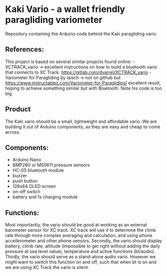 # Kaki Vario - a wallet friendly paragliding variometer
Repository containing the Arduino code behind the Kaki paragliding vario.

## References:
This project is based on several similar projects found online:
    -  XCTRACK_vario -> excellent instructions on how to build a bluetooth vario that connects to XC Track. https://gitlab.com/dvarrel/XCTRACK_vario 
    -  Variometer for Paragliding by laisch -> not on github but https://www.instructables.com/Variometer-for-Paragliding/ excellent result, hoping to achieve something similar but with Bluetooth. Note his code is too big

## Product
The Kaki vario should be a small, lightweight and affordable vario. We are building it out of Arduino components, as they are easy and cheap to come across.

## Components:
- Arduino Nano
- BMP280 or MS5611 pressure sensors
- HC-05 bluetooth module
- buzzer
- push button
- 126x64 OLED screen
- on-off switch
- battery and 1s charging module

## Functions:
Most importantly, the vario should be good at working as an external barometer sensor for XC track. XC track will use it to determine the climb rate through more complex averaging and calculation, and using phone accellerometer and other phone sensors.
Secondly, the vario should display battery, climb rate, altitude (impossible to get right without adding the daily pressure at sea level value), temperature and active functions (bt/audio).
Thirdly, the vario should serve as a stand-alone audio vario. However we might want to switch this function on and off, such that when bt is on and we are using XC Track the vario is silent. 


